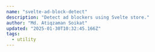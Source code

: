 ```yaml
---
name: "svelte-ad-block-detect"
description: "Detect ad blockers using Svelte store."
author: "Md. Atiqzaman Soikat"
updated: "2025-01-30T10:32:45.166Z"
tags: 
  - utility
---
```

